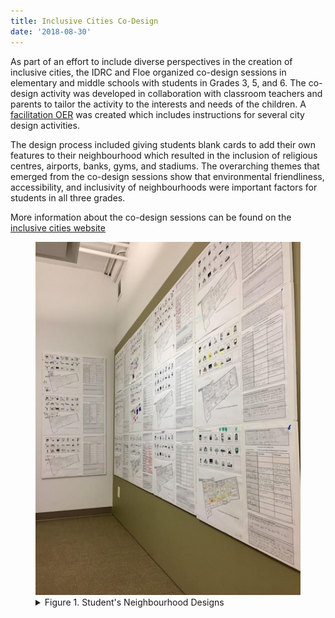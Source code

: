 ```yaml
---
title: Inclusive Cities Co-Design
date: '2018-08-30'
---
```


As part of an effort to include diverse perspectives in the creation of inclusive
cities, the IDRC and Floe organized co-design sessions in elementary and
middle schools with students in Grades 3, 5, and 6. The co-design activity was developed
in collaboration with classroom teachers and parents to tailor the activity to
the interests and needs of the children. A [facilitation OER](https://docs.google.com/document/d/1FXPRpp6oafkjaGrcbp4RcVFf3mumyk7dQorMY9_zLhc/edit)
was created which includes instructions for several city design activities.

The design process included giving students blank cards to add their own features
to their neighbourhood which resulted in the inclusion of religious centres, airports,
banks, gyms, and stadiums. The overarching themes that emerged from the co-design
sessions show that environmental friendliness, accessibility, and inclusivity of
neighbourhoods were important factors for students in all three grades.

More information about the co-design sessions can be found on the
[inclusive cities website](https://cities.inclusivedesign.ca/ideas/students-results/)

<figure>
<img src="images/CitiesCoDesign.jpg" alt="Student's Neighbourhood Designs" aria-details="det1"></a>
<figcaption>
<details id="det1">
<summary>
Figure 1. Student's Neighbourhood Designs
</summary>
An image showing the design boards of created by students during the co-design sessions.
</details>
</figcaption>
</figure>
